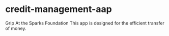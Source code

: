 # credit-management-aap
Grip At the Sparks Foundation
This app is designed for the efficient transfer of money.
